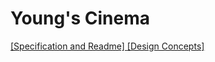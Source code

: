# Young's Cinema

<a href="https://docs.google.com/document/d/1h2iLqTx7g7R4CggcYoxyPXIzMn5zgNYlVd-MGgewUnA/edit?usp=sharing" target="_blank">
[Specification and Readme]
</a>

<a href="https://docs.google.com/document/d/17Dl1xcFZz87q0aO3u9e4l8BcIAGeVi2ZjpiZoF6y9kE/edit?usp=sharing" target="_blank">
[Design Concepts]
</a>
